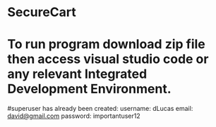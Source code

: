 # SecureCart

# To run program download zip file then access visual studio code or any relevant Integrated Development Environment.

#superuser has already been created: 
username: dLucas
email: david@gmail.com
password: importantuser12
